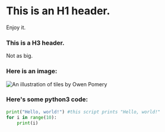 # This is an H1 header. 

Enjoy it.

### This is a H3 header.

Not as big. 

### Here is an image:

![An illustration of tiles by Owen Pomery](https://cdn.myportfolio.com/7635fe07e355c3780ec7eea643e2c8ba/7936ab42-14ea-4133-b07d-ec1d309051e0_rw_1920.jpg?h=1d0014550cf080163915fa4829bc0e46)

### Here's some python3 code:

```python
print("Hello, world!") #this script prints "Hello, world!"
for i in range(10):
    print(i)
```
